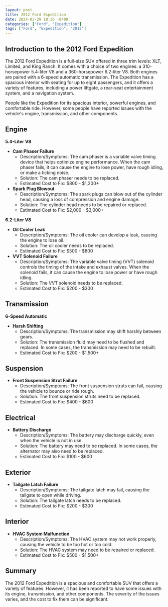 ```yaml
---
layout: post
title: 2012 Ford Expedition
date: 2024-03-29 10:36 -0400
categories: ["Ford", "Expedition"]
tags: ["Ford", "Expedition", "2012"]
---
```

## Introduction to the 2012 Ford Expedition

The 2012 Ford Expedition is a full-size SUV offered in three trim levels: XLT, Limited, and King Ranch. It comes with a choice of two engines: a 310-horsepower 5.4-liter V8 and a 360-horsepower 6.2-liter V8. Both engines are paired with a 6-speed automatic transmission. The Expedition has a spacious interior with seating for up to eight passengers, and it offers a variety of features, including a power liftgate, a rear-seat entertainment system, and a navigation system.

People like the Expedition for its spacious interior, powerful engines, and comfortable ride. However, some people have reported issues with the vehicle's engine, transmission, and other components.

## Engine

**5.4-Liter V8**

* **Cam Phaser Failure**
    * Description/Symptoms: The cam phaser is a variable valve timing device that helps optimize engine performance. When the cam phaser fails, it can cause the engine to lose power, have rough idling, or make a ticking noise.
    * Solution: The cam phaser needs to be replaced.
    * Estimated Cost to Fix: $800 - $1,200+
* **Spark Plug Blowout**
    * Description/Symptoms: The spark plugs can blow out of the cylinder head, causing a loss of compression and engine damage.
    * Solution: The cylinder head needs to be repaired or replaced.
    * Estimated Cost to Fix: $2,000 - $3,000+

**6.2-Liter V8**

* **Oil Cooler Leak**
    * Description/Symptoms: The oil cooler can develop a leak, causing the engine to lose oil.
    * Solution: The oil cooler needs to be replaced.
    * Estimated Cost to Fix: $500 - $800
* **VVT Solenoid Failure**
    * Description/Symptoms: The variable valve timing (VVT) solenoid controls the timing of the intake and exhaust valves. When the solenoid fails, it can cause the engine to lose power or have rough idling.
    * Solution: The VVT solenoid needs to be replaced.
    * Estimated Cost to Fix: $200 - $300

## Transmission

**6-Speed Automatic**

* **Harsh Shifting**
    * Description/Symptoms: The transmission may shift harshly between gears.
    * Solution: The transmission fluid may need to be flushed and replaced. In some cases, the transmission may need to be rebuilt.
    * Estimated Cost to Fix: $200 - $1,500+

## Suspension

* **Front Suspension Strut Failure**
    * Description/Symptoms: The front suspension struts can fail, causing the vehicle to bounce or ride rough.
    * Solution: The front suspension struts need to be replaced.
    * Estimated Cost to Fix: $400 - $600

## Electrical

* **Battery Discharge**
    * Description/Symptoms: The battery may discharge quickly, even when the vehicle is not in use.
    * Solution: The battery may need to be replaced. In some cases, the alternator may also need to be replaced.
    * Estimated Cost to Fix: $100 - $600

## Exterior

* **Tailgate Latch Failure**
    * Description/Symptoms: The tailgate latch may fail, causing the tailgate to open while driving.
    * Solution: The tailgate latch needs to be replaced.
    * Estimated Cost to Fix: $200 - $300

## Interior

* **HVAC System Malfunction**
    * Description/Symptoms: The HVAC system may not work properly, causing the vehicle to be too hot or too cold.
    * Solution: The HVAC system may need to be repaired or replaced.
    * Estimated Cost to Fix: $500 - $1,500+

## Summary

The 2012 Ford Expedition is a spacious and comfortable SUV that offers a variety of features. However, it has been reported to have some issues with its engine, transmission, and other components. The severity of the issues varies, and the cost to fix them can be significant.
